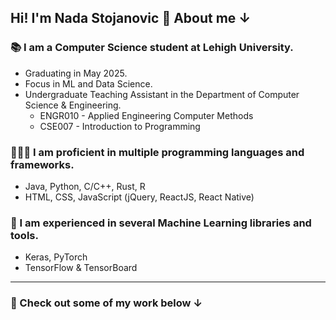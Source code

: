 ## Hi! I'm Nada Stojanovic 🌱 About me ↓

### 📚 I am a Computer Science student at Lehigh University.
- Graduating in May 2025.
- Focus in ML and Data Science.
- Undergraduate Teaching Assistant in the Department of Computer Science & Engineering.
  - ENGR010 - Applied Engineering Computer Methods
  - CSE007 - Introduction to Programming

### 👩🏻‍💻 I am proficient in multiple programming languages and frameworks.
- Java, Python, C/C++, Rust, R
- HTML, CSS, JavaScript (jQuery, ReactJS, React Native)

### 🧠 I am experienced in several Machine Learning libraries and tools.
- Keras, PyTorch
- TensorFlow & TensorBoard

---

### 👾 Check out some of my work below ↓

